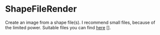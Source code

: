 # ShapeFileRender

Create an image from a shape file(s). I recommend small files, because of the limited power. Suitable files you can find [here] [].

[here]: http://www.naturalearthdata.com/downloads/110m-physical-vectors/
